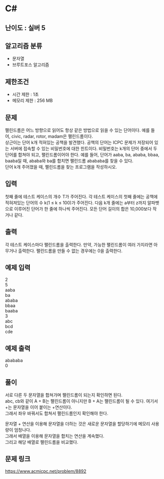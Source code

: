 # C#

## 난이도 : 실버 5

## 알고리즘 분류
  - 문자열
  - 브루트포스 알고리즘

## 제한조건
  - 시간 제한 : 1초
  - 메모리 제한 : 256 MB

## 문제
팰린드롬은 어느 방향으로 읽어도 항상 같은 방법으로 읽을 수 있는 단어이다. 예를 들어, civic, radar, rotor, madam은 팰린드롬이다.<br/>
상근이는 단어 k개 적혀있는 공책을 발견했다. 공책의 단어는 ICPC 문제가 저장되어 있는 서버에 접속할 수 있는 비밀번호에 대한 힌트이다. 비밀번호는 k개의 단어 중에서 두 단어를 합쳐야 되고, 팰린드롬이어야 한다. 예를 들어, 단어가 aaba, ba, ababa, bbaa, baaba일 때, ababa와 ba를 합치면 팰린드롬 abababa를 찾을 수 있다.<br/>
단어 k개 주어졌을 때, 팰린드롬을 찾는 프로그램을 작성하시오.<br/>


## 입력
첫째 줄에 테스트 케이스의 개수 T가 주어진다. 각 테스트 케이스의 첫째 줄에는 공책에 적혀져있는 단어의 수 k(1 ≤ k ≤ 100)가 주어진다. 다음 k개 줄에는 a부터 z까지 알파벳으로 이루어진 단어가 한 줄에 하나씩 주어진다. 모든 단어 길이의 합은 10,000보다 작거나 같다.<br/>


## 출력
각 테스트 케이스마다 팰린드롬을 출력한다. 만약, 가능한 팰린드롬이 여러 가지라면 아무거나 출력한다. 팰린드롬을 만들 수 없는 경우에는 0을 출력한다.<br/>


## 예제 입력
2<br/>
5<br/>
aaba<br/>
ba<br/>
ababa<br/>
bbaa<br/>
baaba<br/>
3<br/>
abc<br/>
bcd<br/>
cde<br/>


## 예제 출력
abababa<br/>
0<br/>


## 풀이
서로 다른 두 문자열을 합쳐가며 팰린드롬이 되는지 확인하면 된다.<br/>
abc, cb와 같이 A + B는 팰린드롬이 아니지만 B + A는 팰린드롬이 될 수 있다. 여기서 +는 문자열을 이어 붙이는 +연산이다.<br/>
그래서 좌우 바꿔서도 합쳐서 팰린드롬인지 확인해야 한다.<br/>


문자열 + 연산을 이용해 문자열을 더하는 것은 새로운 문자열을 할당하기에 메모리 사용량이 엄청나다.<br/>
그래서 배열을 이용해 문자열을 합치는 연산을 계속했다.<br/>
그리고 해당 배열로 팰린드롬을 비교했다.<br/>


## 문제 링크
https://www.acmicpc.net/problem/8892